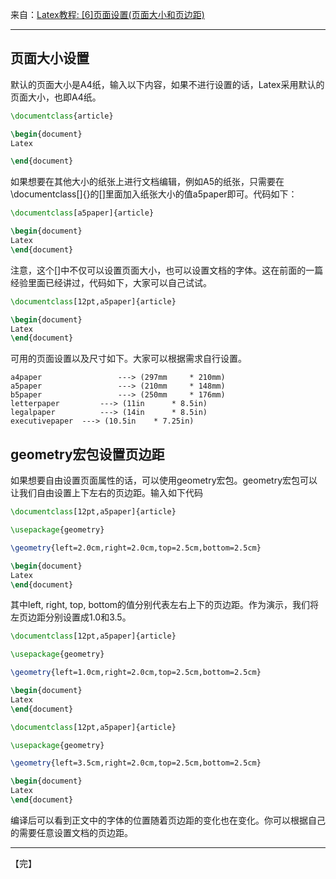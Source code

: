 来自：[Latex教程: [6]页面设置(页面大小和页边距)](https://jingyan.baidu.com/article/ab0b563092c6b7c15afa7db8.html)

---



## 页面大小设置

默认的页面大小是A4纸，输入以下内容，如果不进行设置的话，Latex采用默认的页面大小，也即A4纸。

```latex
\documentclass{article}

\begin{document}
Latex

\end{document} 
```

如果想要在其他大小的纸张上进行文档编辑，例如A5的纸张，只需要在\documentclass[]{}的[]里面加入纸张大小的值a5paper即可。代码如下：

```latex
\documentclass[a5paper]{article}

\begin{document}
Latex
\end{document} 
```

注意，这个[]中不仅可以设置页面大小，也可以设置文档的字体。这在前面的一篇经验里面已经讲过，代码如下，大家可以自己试试。

```latex
\documentclass[12pt,a5paper]{article}

\begin{document}
Latex
\end{document} 
```

可用的页面设置以及尺寸如下。大家可以根据需求自行设置。

```
a4paper 				---> (297mm 	* 210mm)
a5paper 				---> (210mm 	* 148mm)
b5paper 				---> (250mm 	* 176mm)
letterpaper 		---> (11in 		* 8.5in)
legalpaper 			---> (14in 		* 8.5in)
executivepaper 	---> (10.5in 	* 7.25in)
```



## geometry宏包设置页边距

如果想要自由设置页面属性的话，可以使用geometry宏包。geometry宏包可以让我们自由设置上下左右的页边距。输入如下代码

```latex
\documentclass[12pt,a5paper]{article}

\usepackage{geometry}

\geometry{left=2.0cm,right=2.0cm,top=2.5cm,bottom=2.5cm}

\begin{document}
Latex
\end{document} 
```

其中left, right, top, bottom的值分别代表左右上下的页边距。作为演示，我们将左页边距分别设置成1.0和3.5。

```latex
\documentclass[12pt,a5paper]{article}

\usepackage{geometry}

\geometry{left=1.0cm,right=2.0cm,top=2.5cm,bottom=2.5cm}

\begin{document}
Latex
\end{document} 
```



```latex
\documentclass[12pt,a5paper]{article}

\usepackage{geometry}

\geometry{left=3.5cm,right=2.0cm,top=2.5cm,bottom=2.5cm}

\begin{document}
Latex
\end{document} 
```

编译后可以看到正文中的字体的位置随着页边距的变化也在变化。你可以根据自己的需要任意设置文档的页边距。

---

【完】